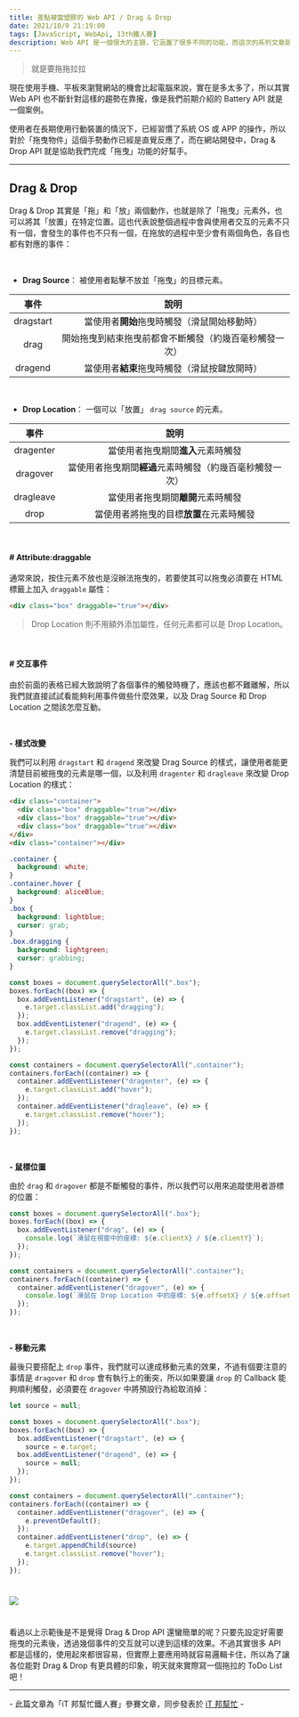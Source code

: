 ```yaml
---
title: 差點被當塑膠的 Web API / Drag & Drop
date: 2021/10/9 21:19:00
tags: [JavaScript, WebApi, 13th鐵人賽]
description: Web API 是一個很大的主題，它涵蓋了很多不同的功能，而這次的系列文章就是想要介紹那些深埋在 window 裡，你不曾發覺或是常常遺忘的 API，或許在你開發網頁的過程中有遇過一些特殊需求，當下雖然用了一些管用手法解決，但看完這次的系列文章，你可能會有新的靈感或發現。
---
```


> 就是要拖拖拉拉

現在使用手機、平板來瀏覽網站的機會比起電腦來說，實在是多太多了，所以其實 Web API 也不斷針對這樣的趨勢在靠攏，像是我們前期介紹的 Battery API 就是一個案例。

使用者在長期使用行動裝置的情況下，已經習慣了系統 OS 或 APP 的操作，所以對於「拖曳物件」這個手勢動作已經是直覺反應了，而在網站開發中，Drag & Drop API 就是協助我們完成「拖曳」功能的好幫手。

---

## Drag & Drop

Drag & Drop 其實是「拖」和「放」兩個動作，也就是除了「拖曳」元素外，也可以將其「放置」在特定位置。這也代表說整個過程中會與使用者交互的元素不只有一個，會發生的事件也不只有一個，在拖放的過程中至少會有兩個角色，各自也都有對應的事件：

<br/>

- **Drag Source**： 被使用者點擊不放並「拖曳」的目標元素。

|   事件    |                          說明                          |
| :-------: | :----------------------------------------------------: |
| dragstart |      當使用者**開始**拖曳時觸發（滑鼠開始移動時）      |
|   drag    | 開始拖曳到結束拖曳前都會不斷觸發（約幾百毫秒觸發一次） |
|  dragend  |      當使用者**結束**拖曳時觸發（滑鼠按鍵放開時）      |

<br/>

- **Drop Location**： 一個可以「放置」 `drag source` 的元素。

|   事件    |                           說明                           |
| :-------: | :------------------------------------------------------: |
| dragenter |            當使用者拖曳期間**進入**元素時觸發            |
| dragover  | 當使用者拖曳期間**經過**元素時觸發（約幾百毫秒觸發一次） |
| dragleave |            當使用者拖曳期間**離開**元素時觸發            |
|   drop    |         當使用者將拖曳的目標**放置**在元素時觸發         |

<br/>

#### # Attribute:draggable

通常來說，按住元素不放也是沒辦法拖曳的，若要使其可以拖曳必須要在 HTML 標籤上加入 `draggable` 屬性：

```html
<div class="box" draggable="true"></div>
```

> Drop Location 則不用額外添加屬性，任何元素都可以是 Drop Location。

<br/>

#### # 交互事件

由於前面的表格已經大致說明了各個事件的觸發時機了，應該也都不難離解，所以我們就直接試試看能夠利用事件做些什麼效果，以及 Drag Source 和 Drop Location 之間該怎麼互動。

<br/>

**- 樣式改變**

我們可以利用 `dragstart` 和 `dragend` 來改變 Drag Source 的樣式，讓使用者能更清楚目前被拖曳的元素是哪一個，以及利用 `dragenter` 和 `dragleave` 來改變 Drop Location 的樣式：

```html
<div class="container">
  <div class="box" draggable="true"></div>
  <div class="box" draggable="true"></div>
  <div class="box" draggable="true"></div>
</div>
<div class="container"></div>
```

```css
.container {
  background: white;
}
.container.hover {
  background: aliceBlue;
}
.box {
  background: lightblue;
  cursor: grab;
}
.box.dragging {
  background: lightgreen;
  cursor: grabbing;
}
```

```javascript
const boxes = document.querySelectorAll(".box");
boxes.forEach((box) => {
  box.addEventListener("dragstart", (e) => {
    e.target.classList.add("dragging");
  });
  box.addEventListener("dragend", (e) => {
    e.target.classList.remove("dragging");
  });
});

const containers = document.querySelectorAll(".container");
containers.forEach((container) => {
  container.addEventListener("dragenter", (e) => {
    e.target.classList.add("hover");
  });
  container.addEventListener("dragleave", (e) => {
    e.target.classList.remove("hover");
  });
});
```

<br/>

**- 鼠標位置**

由於 `drag` 和 `dragover` 都是不斷觸發的事件，所以我們可以用來追蹤使用者游標的位置：

```javascript
const boxes = document.querySelectorAll(".box");
boxes.forEach((box) => {
  box.addEventListener("drag", (e) => {
    console.log(`滑鼠在視窗中的座標: ${e.clientX} / ${e.clientY}`);
  });
});

const containers = document.querySelectorAll(".container");
containers.forEach((container) => {
  container.addEventListener("dragover", (e) => {
    console.log(`滑鼠在 Drop Location 中的座標: ${e.offsetX} / ${e.offsetY}`);
  });
});
```

<br/>

**- 移動元素**

最後只要搭配上 `drop` 事件，我們就可以達成移動元素的效果，不過有個要注意的事情是 `dragover` 和 `drop` 會有執行上的衝突，所以如果要讓 `drop` 的 Callback 能夠順利觸發，必須要在 `dragover` 中將預設行為給取消掉：

```javascript
let source = null;

const boxes = document.querySelectorAll(".box");
boxes.forEach((box) => {
  box.addEventListener("dragstart", (e) => {
    source = e.target;
  box.addEventListener("dragend", (e) => {
    source = null;
  });
});

const containers = document.querySelectorAll(".container");
containers.forEach((container) => {
  container.addEventListener("dragover", (e) => {
    e.preventDefault();
  });
  container.addEventListener("drop", (e) => {
    e.target.appendChild(source)
    e.target.classList.remove("hover");
  });
});
```

<img src="/img/content/webApi-25/move.gif" style="margin: 24px auto;" />

<br/>

看過以上示範後是不是覺得 Drag & Drop API 還蠻簡單的呢？只要先設定好需要拖曳的元素後，透過幾個事件的交互就可以達到這樣的效果。不過其實很多 API 都是這樣的，使用起來都很容易，但實際上要應用時就容易邏輯卡住，所以為了讓各位能對 Drag & Drop 有更具體的印象，明天就來實際寫一個拖拉的 ToDo List 吧！

---

\- 此篇文章為「iT 邦幫忙鐵人賽」參賽文章，同步發表於 [iT 邦幫忙](https://ithelp.ithome.com.tw/articles/10280217) -
